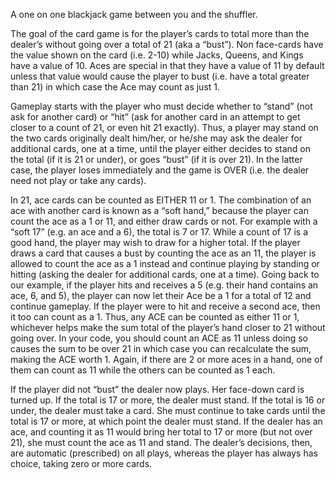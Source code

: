 A one on one blackjack game between you and the shuffler. 

The goal of the card game is for the player’s cards to total more than the dealer’s without going over a total of 21 (aka a “bust”). Non face-cards have the value shown on the card (i.e. 2-10) while Jacks, Queens, and Kings have a value of 10. Aces are special in that they have a value of 11 by default unless that value would cause the player to bust (i.e. have a total greater than 21) in which case the Ace may count as just 1.

Gameplay starts with the player who must decide whether to “stand” (not ask for another card) or “hit” (ask for another card in an attempt to get closer to a count of 21, or even hit 21 exactly). Thus, a player may stand on the two cards originally dealt him/her, or he/she may ask the dealer for additional cards, one at a time, until the player either decides to stand on the total (if it is 21 or under), or goes “bust” (if it is over 21). In the latter case, the player loses immediately and the game is OVER (i.e. the dealer need not play or take any cards).

In 21, ace cards can be counted as EITHER 11 or 1. The combination of an ace with another card is known as a “soft hand,” because the player can count the ace as a 1 or 11, and either draw cards or not. For example with a “soft 17” (e.g. an ace and a 6), the total is 7 or 17. While a count of 17 is a good hand, the player may wish to draw for a higher total. If the player draws a card that causes a bust by counting the ace as an 11, the player is allowed to count the ace as a 1 instead and continue playing by standing or hitting (asking the dealer for additional cards, one at a time). Going back to our example, if the player hits and receives a 5 (e.g. their hand contains an ace, 6, and 5), the player can now let their Ace be a 1 for a total of 12 and continue gameplay. If the player were to hit and receive a second ace, then it too can count as a 1. Thus, any ACE can be counted as either 11 or 1, whichever helps make the sum total of the player’s hand closer to 21 without going over. In your code, you should count an ACE as 11 unless doing so causes the sum to be over 21 in which case you can recalculate the sum, making the ACE worth 1. Again, if there are 2 or more aces in a hand, one of them can count as 11 while the others can be counted as 1 each.

If the player did not “bust” the dealer now plays. Her face-down card is turned up. If the total is 17 or more, the dealer must stand. If the total is 16 or under, the dealer must take a card. She must continue to take cards until the total is 17 or more, at which point the dealer must stand. If the dealer has an ace, and counting it as 11 would bring her total to 17 or more (but not over 21), she must count the ace as 11 and stand. The dealer’s decisions, then, are automatic (prescribed) on all plays, whereas the player has always has choice, taking zero or more cards.
